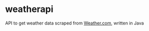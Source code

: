 # weatherapi
API to get weather data scraped from [Weather.com](https://weather.com), written in Java
